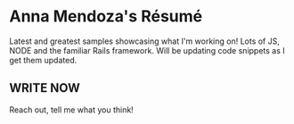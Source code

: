 Anna Mendoza's Résumé
=====================
Latest and greatest samples showcasing what I'm working on!
Lots of JS, NODE and the familiar Rails framework. 
Will be updating code snippets as I get them updated. 

WRITE NOW
-------------

Reach out, tell me what you think!

